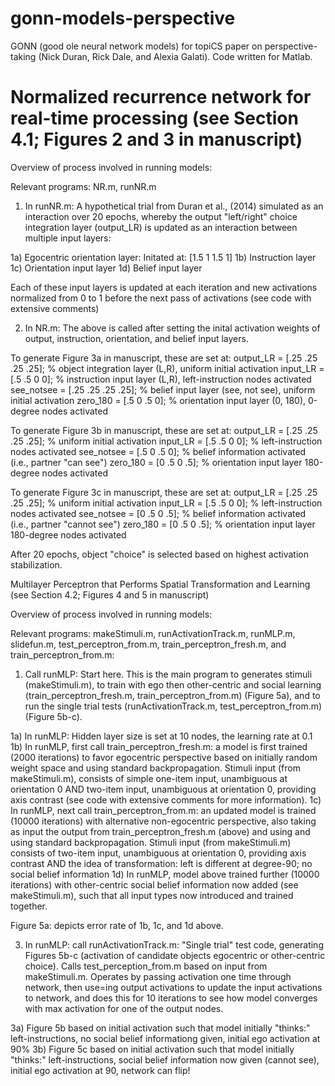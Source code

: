 gonn-models-perspective
=======================

GONN (good ole neural network models) for topiCS paper on perspective-taking (Nick Duran, Rick Dale, and Alexia Galati). Code written for Matlab.

Normalized recurrence network for real-time processing (see Section 4.1; Figures 2 and 3 in manuscript)
=======================
Overview of process involved in running models:

Relevant programs:
NR.m, runNR.m

1) In runNR.m: A hypothetical trial from Duran et al., (2014) simulated as an interaction over 20 epochs, whereby the output "left/right" choice integration layer (output_LR) is updated as an interaction between multiple input layers:

1a) Egocentric orientation layer: Initated at: [1.5 1 1.5 1] 
1b) Instruction layer
1c) Orientation input layer
1d) Belief input layer

Each of these input layers is updated at each iteration and new activations normalized from 0 to 1 before the next pass of activations (see code with extensive comments)

2) In NR.m: The above is called after setting the inital activation weights of output, instruction, orientation, and belief input layers. 

To generate Figure 3a in manuscript, these are set at:
output_LR = [.25 .25 .25 .25]; % object integration layer (L,R), uniform initial activation
input_LR = [.5 .5 0 0]; % instruction input layer (L,R), left-instruction nodes activated
see_notsee = [.25 .25 .25 .25]; % belief input layer (see, not see), uniform initial activation
zero_180 = [.5 0 .5 0]; % orientation input layer (0, 180), 0-degree nodes activated

To generate Figure 3b in manuscript, these are set at:
output_LR = [.25 .25 .25 .25]; % uniform initial activation
input_LR = [.5 .5 0 0]; % left-instruction nodes activated
see_notsee = [.5 0 .5 0]; % belief information activated (i.e., partner "can see")
zero_180 = [0 .5 0 .5]; % orientation input layer 180-degree nodes activated

To generate Figure 3c in manuscript, these are set at:
output_LR = [.25 .25 .25 .25]; % uniform initial activation
input_LR = [.5 .5 0 0]; % left-instruction nodes activated
see_notsee = [0 .5 0 .5]; % belief information activated (i.e., partner "cannot see")
zero_180 = [0 .5 0 .5]; % orientation input layer 180-degree nodes activated  

After 20 epochs, object "choice" is selected based on highest activation stabilization.

Multilayer Perceptron that Performs Spatial Transformation and Learning (see Section 4.2; Figures 4 and 5 in manuscript)

Overview of process involved in running models:

Relevant programs:
makeStimuli.m, runActivationTrack.m, runMLP.m, slidefun.m, test_perceptron_from.m, train_perceptron_fresh.m, and train_perceptron_from.m:

1) Call runMLP: Start here. This is the main program to generates stimuli (makeStimuli.m), to train with ego then other-centric and social learning (train_perceptron_fresh.m, train_perceptron_from.m) (Figure 5a), and to run the single trial tests (runActivationTrack.m, test_perceptron_from.m) (Figure 5b-c).

1a) In runMLP: Hidden layer size is set at 10 nodes, the learning rate at 0.1
1b) In runMLP, first call train_perceptron_fresh.m: a model is first trained (2000 iterations) to favor egocentric perspective based on initially random weight space and using standard backpropagation. Stimuli input (from makeStimuli.m), consists of simple one-item input, unambiguous at orientation 0 AND two-item input, unambiguous at orientation 0, providing axis contrast (see code with extensive comments for more information). 
1c) In runMLP, next call train_perceptron_from.m: an updated model is trained (10000 iterations) with alternative non-egocentric perspective, also taking as input the output from train_perceptron_fresh.m (above) and using and using standard backpropagation. Stimuli input (from makeStimuli.m) consists of two-item input, unambiguous at orientation 0, providing axis contrast AND the idea of transformation: left is different at degree-90; no social belief information
1d) In runMLP, model above trained further (10000 iterations) with other-centric social belief information now added (see makeStimuli.m), such that all input types now introduced and trained together.

Figure 5a: depicts error rate of 1b, 1c, and 1d above. 

3) In runMLP: call runActivationTrack.m: "Single trial" test code, generating Figures 5b-c (activation of candidate objects egocentric or other-centric choice). Calls test_perception_from.m based on input from makeStimuli.m. Operates by passing activation one time through network, then use=ing output activations to update the input activations to network, and does this for 10 iterations to see how model converges with max activation for one of the output nodes.

3a) Figure 5b based on initial activation such that model initially "thinks:" left-instructions, no social belief informationg given, initial ego activation at 90% 
3b) Figure 5c based on initial activation such that model initially "thinks:" left-instructions, social belief information now given (cannot see), initial ego activation at 90, network can flip!

